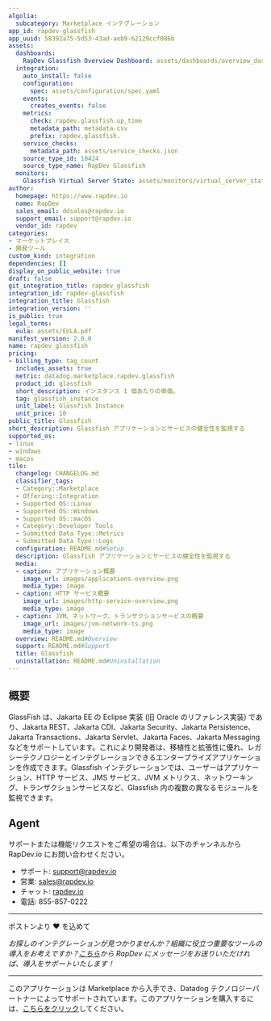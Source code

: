 ```yaml
---
algolia:
  subcategory: Marketplace インテグレーション
app_id: rapdev-glassfish
app_uuid: 58392a75-5d53-43ad-aeb9-62129ccf086b
assets:
  dashboards:
    RapDev Glassfish Overview Dashboard: assets/dashboards/overview_dashboard.json
  integration:
    auto_install: false
    configuration:
      spec: assets/configuration/spec.yaml
    events:
      creates_events: false
    metrics:
      check: rapdev.glassfish.up_time
      metadata_path: metadata.csv
      prefix: rapdev.glassfish.
    service_checks:
      metadata_path: assets/service_checks.json
    source_type_id: 10424
    source_type_name: RapDev Glassfish
  monitors:
    Glassfish Virtual Server State: assets/monitors/virtual_server_state.json
author:
  homepage: https://www.rapdev.io
  name: RapDev
  sales_email: ddsales@rapdev.io
  support_email: support@rapdev.io
  vendor_id: rapdev
categories:
- マーケットプレイス
- 開発ツール
custom_kind: integration
dependencies: []
display_on_public_website: true
draft: false
git_integration_title: rapdev_glassfish
integration_id: rapdev-glassfish
integration_title: Glassfish
integration_version: ''
is_public: true
legal_terms:
  eula: assets/EULA.pdf
manifest_version: 2.0.0
name: rapdev_glassfish
pricing:
- billing_type: tag_count
  includes_assets: true
  metric: datadog.marketplace.rapdev.glassfish
  product_id: glassfish
  short_description: インスタンス 1 個あたりの単価。
  tag: glassfish_instance
  unit_label: Glassfish Instance
  unit_price: 10
public_title: Glassfish
short_description: Glassfish アプリケーションとサービスの健全性を監視する
supported_os:
- linux
- windows
- macos
tile:
  changelog: CHANGELOG.md
  classifier_tags:
  - Category::Marketplace
  - Offering::Integration
  - Supported OS::Linux
  - Supported OS::Windows
  - Supported OS::macOS
  - Category::Developer Tools
  - Submitted Data Type::Metrics
  - Submitted Data Type::Logs
  configuration: README.md#Setup
  description: Glassfish アプリケーションとサービスの健全性を監視する
  media:
  - caption: アプリケーション概要
    image_url: images/applications-overview.png
    media_type: image
  - caption: HTTP サービス概要
    image_url: images/http-service-overview.png
    media_type: image
  - caption: JVM、ネットワーク、トランザクションサービスの概要
    image_url: images/jvm-network-ts.png
    media_type: image
  overview: README.md#Overview
  support: README.md#Support
  title: Glassfish
  uninstallation: README.md#Uninstallation
---
```


<!--  SOURCED FROM https://github.com/DataDog/marketplace -->


## 概要
GlassFish は、Jakarta EE の Eclipse 実装 (旧 Oracle のリファレンス実装) であり、Jakarta REST、Jakarta CDI、Jakarta Security、Jakarta Persistence、Jakarta Transactions、Jakarta Servlet、Jakarta Faces、Jakarta Messaging などをサポートしています。これにより開発者は、移植性と拡張性に優れ、レガシーテクノロジーとインテグレーションできるエンタープライズアプリケーションを作成できます。Glassfish インテグレーションでは、ユーザーはアプリケーション、HTTP サービス、JMS サービス、JVM メトリクス、ネットワーキング、トランザクションサービスなど、Glassfish 内の複数の異なるモジュールを監視できます。


## Agent
サポートまたは機能リクエストをご希望の場合は、以下のチャンネルから RapDev.io にお問い合わせください。

- サポート: [support@rapdev.io][6]
- 営業: [sales@rapdev.io][7]
- チャット: [rapdev.io][5]
- 電話: 855-857-0222

---
ボストンより ❤️ を込めて

*お探しのインテグレーションが見つかりませんか？組織に役立つ重要なツールの導入をお考えですか？[こちら][6]から RapDev にメッセージをお送りいただければ、導入をサポートいたします！*

[1]: https://docs.oracle.com/cd/E19355-01/820-1072/6ncp48v4e/index.html
[3]: https://docs.datadoghq.com/ja/agent/guide/agent-commands/#agent-status-and-information
[4]: https://docs.datadoghq.com/ja/agent/guide/agent-commands/?tab=agentv6v7#restart-the-agent
[5]: https://www.rapdev.io/#Get-in-touch
[6]: mailto:support@rapdev.io
[7]: mailto:sales@rapdev.io
---
このアプリケーションは Marketplace から入手でき、Datadog テクノロジーパートナーによってサポートされています。このアプリケーションを購入するには、<a href="https://app.datadoghq.com/marketplace/app/rapdev-glassfish" target="_blank">こちらをクリック</a>してください。